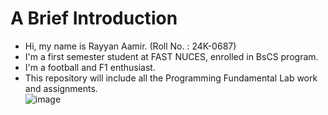 # A Brief Introduction
- Hi, my name is Rayyan Aamir. (Roll No. : 24K-0687)
- I'm a first semester student at FAST NUCES, enrolled in BsCS program.
- I'm a football and F1 enthusiast.
- This repository will include all the Programming Fundamental Lab work and assignments.\
![image](https://github.com/user-attachments/assets/5684b975-fced-43ba-8f66-f4a1800066ed)




